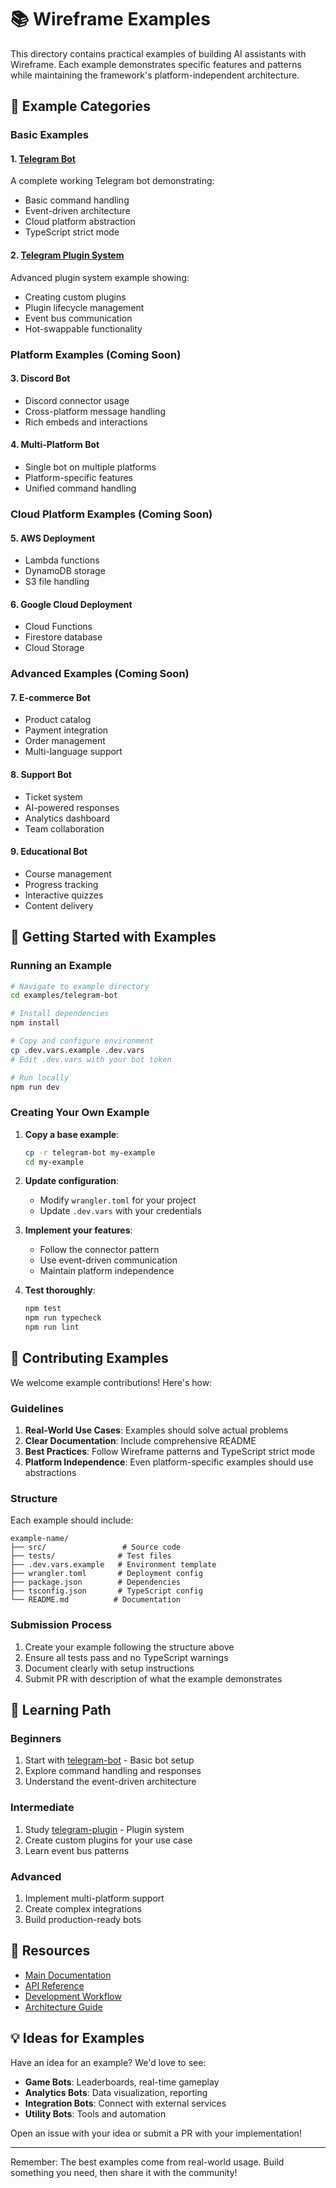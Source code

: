 # 📚 Wireframe Examples

This directory contains practical examples of building AI assistants with Wireframe. Each example demonstrates specific features and patterns while maintaining the framework's platform-independent architecture.

## 🎯 Example Categories

### Basic Examples

#### 1. [Telegram Bot](./telegram-bot/)
A complete working Telegram bot demonstrating:
- Basic command handling
- Event-driven architecture
- Cloud platform abstraction
- TypeScript strict mode

#### 2. [Telegram Plugin System](./telegram-plugin/)
Advanced plugin system example showing:
- Creating custom plugins
- Plugin lifecycle management
- Event bus communication
- Hot-swappable functionality

### Platform Examples (Coming Soon)

#### 3. Discord Bot
- Discord connector usage
- Cross-platform message handling
- Rich embeds and interactions

#### 4. Multi-Platform Bot
- Single bot on multiple platforms
- Platform-specific features
- Unified command handling

### Cloud Platform Examples (Coming Soon)

#### 5. AWS Deployment
- Lambda functions
- DynamoDB storage
- S3 file handling

#### 6. Google Cloud Deployment
- Cloud Functions
- Firestore database
- Cloud Storage

### Advanced Examples (Coming Soon)

#### 7. E-commerce Bot
- Product catalog
- Payment integration
- Order management
- Multi-language support

#### 8. Support Bot
- Ticket system
- AI-powered responses
- Analytics dashboard
- Team collaboration

#### 9. Educational Bot
- Course management
- Progress tracking
- Interactive quizzes
- Content delivery

## 🚀 Getting Started with Examples

### Running an Example

```bash
# Navigate to example directory
cd examples/telegram-bot

# Install dependencies
npm install

# Copy and configure environment
cp .dev.vars.example .dev.vars
# Edit .dev.vars with your bot token

# Run locally
npm run dev
```

### Creating Your Own Example

1. **Copy a base example**:
   ```bash
   cp -r telegram-bot my-example
   cd my-example
   ```

2. **Update configuration**:
   - Modify `wrangler.toml` for your project
   - Update `.dev.vars` with your credentials

3. **Implement your features**:
   - Follow the connector pattern
   - Use event-driven communication
   - Maintain platform independence

4. **Test thoroughly**:
   ```bash
   npm test
   npm run typecheck
   npm run lint
   ```

## 📝 Contributing Examples

We welcome example contributions! Here's how:

### Guidelines

1. **Real-World Use Cases**: Examples should solve actual problems
2. **Clear Documentation**: Include comprehensive README
3. **Best Practices**: Follow Wireframe patterns and TypeScript strict mode
4. **Platform Independence**: Even platform-specific examples should use abstractions

### Structure

Each example should include:
```
example-name/
├── src/                 # Source code
├── tests/              # Test files
├── .dev.vars.example   # Environment template
├── wrangler.toml       # Deployment config
├── package.json        # Dependencies
├── tsconfig.json       # TypeScript config
└── README.md          # Documentation
```

### Submission Process

1. Create your example following the structure above
2. Ensure all tests pass and no TypeScript warnings
3. Document clearly with setup instructions
4. Submit PR with description of what the example demonstrates

## 🎯 Learning Path

### Beginners
1. Start with [telegram-bot](./telegram-bot/) - Basic bot setup
2. Explore command handling and responses
3. Understand the event-driven architecture

### Intermediate
1. Study [telegram-plugin](./telegram-plugin/) - Plugin system
2. Create custom plugins for your use case
3. Learn event bus patterns

### Advanced
1. Implement multi-platform support
2. Create complex integrations
3. Build production-ready bots

## 🔗 Resources

- [Main Documentation](../docs/)
- [API Reference](../docs/API_REFERENCE.md)
- [Development Workflow](../docs/DEVELOPMENT_WORKFLOW.md)
- [Architecture Guide](../docs/ARCHITECTURE_DECISIONS.md)

## 💡 Ideas for Examples

Have an idea for an example? We'd love to see:
- **Game Bots**: Leaderboards, real-time gameplay
- **Analytics Bots**: Data visualization, reporting
- **Integration Bots**: Connect with external services
- **Utility Bots**: Tools and automation

Open an issue with your idea or submit a PR with your implementation!

---

Remember: The best examples come from real-world usage. Build something you need, then share it with the community!